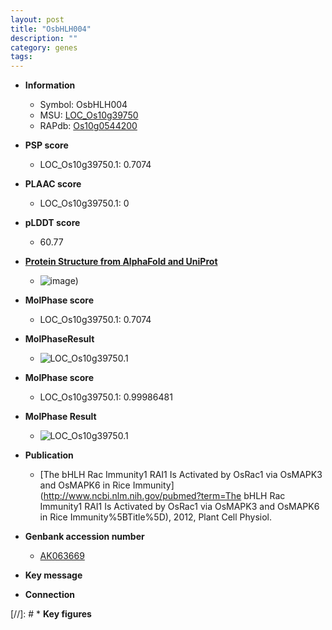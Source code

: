 ```yaml
---
layout: post
title: "OsbHLH004"
description: ""
category: genes
tags: 
---
```


* **Information**  
    + Symbol: OsbHLH004  
    + MSU: [LOC_Os10g39750](http://rice.plantbiology.msu.edu/cgi-bin/ORF_infopage.cgi?orf=LOC_Os10g39750)  
    + RAPdb: [Os10g0544200](http://rapdb.dna.affrc.go.jp/viewer/gbrowse_details/irgsp1?name=Os10g0544200)  

* **PSP score**  
    + LOC_Os10g39750.1: 0.7074 

* **PLAAC score**  
    + LOC_Os10g39750.1: 0 

* **pLDDT score**
    + 60.77

* **[Protein Structure from AlphaFold and UniProt](https://www.uniprot.org/uniprotkb/Q336V8/entry#structure)**
    + ![image](https://ricepsp.github.io/images/Q3/AF-Q336V8-F1.png))

* **MolPhase score**
    + LOC_Os10g39750.1: 0.7074

* **MolPhaseResult**
    + ![LOC_Os10g39750.1](https://ricepsp.github.io/pictures/LOC_Os10g/LOC_Os10g39750.1.png)

* **MolPhase score**
    + LOC_Os10g39750.1: 0.99986481

* **MolPhase Result**
    + ![LOC_Os10g39750.1](https://304243504.github.io/Pictures/LOC_Os10g/LOC_Os10g39750.1.png)

* **Publication**  
    + [The bHLH Rac Immunity1 RAI1 Is Activated by OsRac1 via OsMAPK3 and OsMAPK6 in Rice Immunity](http://www.ncbi.nlm.nih.gov/pubmed?term=The bHLH Rac Immunity1 RAI1 Is Activated by OsRac1 via OsMAPK3 and OsMAPK6 in Rice Immunity%5BTitle%5D), 2012, Plant Cell Physiol.

* **Genbank accession number**  
    + [AK063669](http://www.ncbi.nlm.nih.gov/nuccore/AK063669)

* **Key message**  

* **Connection**  

[//]: # * **Key figures**  


